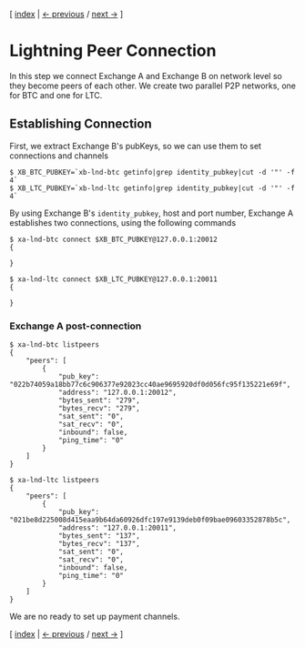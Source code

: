 [ [index](/README.md) | [<- previous](/LIGHTNING-01-peers.md) / [next ->](/LIGHTNING-03-channels.md) ]

# Lightning Peer Connection
In this step we connect Exchange A and Exchange B on network level so they become peers of each other. We create two parallel P2P networks, one for BTC and one for LTC.    

## Establishing Connection
First, we extract Exchange B's pubKeys, so we can use them to set connections and channels

```shell
$ XB_BTC_PUBKEY=`xb-lnd-btc getinfo|grep identity_pubkey|cut -d '"' -f 4`
$ XB_LTC_PUBKEY=`xb-lnd-ltc getinfo|grep identity_pubkey|cut -d '"' -f 4`
```


By using Exchange B's `identity_pubkey`, host and port number, Exchange A establishes two connections, using the following commands

```shell
$ xa-lnd-btc connect $XB_BTC_PUBKEY@127.0.0.1:20012
{

}

$ xa-lnd-ltc connect $XB_LTC_PUBKEY@127.0.0.1:20011
{
 
}
```

### Exchange A post-connection
```shell
$ xa-lnd-btc listpeers
{
    "peers": [
        {
            "pub_key": "022b74059a18bb77c6c906377e92023cc40ae9695920df0d056fc95f135221e69f",
            "address": "127.0.0.1:20012",
            "bytes_sent": "279",
            "bytes_recv": "279",
            "sat_sent": "0",
            "sat_recv": "0",
            "inbound": false,
            "ping_time": "0"
        }
    ]
}

$ xa-lnd-ltc listpeers
{
    "peers": [
        {
            "pub_key": "021be8d225008d415eaa9b64da60926dfc197e9139deb0f09bae09603352878b5c",
            "address": "127.0.0.1:20011",
            "bytes_sent": "137",
            "bytes_recv": "137",
            "sat_sent": "0",
            "sat_recv": "0",
            "inbound": false,
            "ping_time": "0"
        }
    ]
}

```

We are no ready to set up payment channels. 

[ [index](/README.md) | [<- previous](/LIGHTNING-01-peers.md) / [next ->](/LIGHTNING-03-channels.md) ]